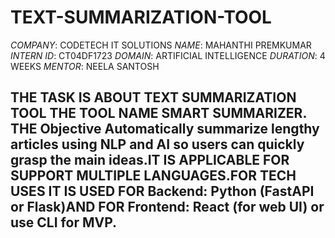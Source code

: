 # TEXT-SUMMARIZATION-TOOL
*COMPANY*: CODETECH IT SOLUTIONS
*NAME*: MAHANTHI PREMKUMAR
*INTERN ID*: CT04DF1723
*DOMAIN*: ARTIFICIAL INTELLIGENCE
*DURATION*: 4 WEEKS
*MENTOR*: NEELA SANTOSH

  ## THE TASK IS ABOUT TEXT SUMMARIZATION TOOL THE TOOL NAME SMART SUMMARIZER. THE Objective Automatically summarize lengthy articles using NLP and AI so users can quickly grasp the main ideas.IT IS APPLICABLE FOR SUPPORT MULTIPLE LANGUAGES.FOR TECH USES IT IS USED FOR Backend: Python (FastAPI or Flask)AND FOR Frontend: React (for web UI) or use CLI for MVP.
